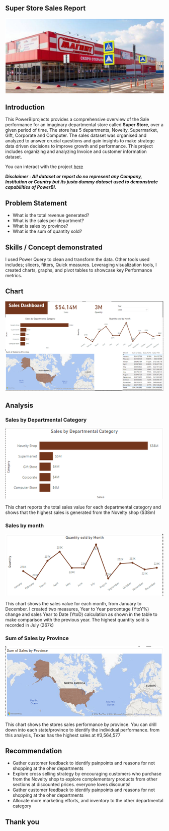 ## Super Store Sales Report

![](Super_Store.png)

## Introduction

This PowerBIprojects provides a comprehensive overview of the Sale performance for an imaginary departmental store called **Super Store**, over a given period of time. The store has 5 departments, Novelty, Supermarket, Gift, Corporate and Computer. The sales dataset was organised and analyzed to answer crucial questions and gain insights to make strategc data driven decisions to improve growth and performance. This project includes organizing and analyzing Invoice and customer information dataset.

You can interact with the project [here](https://app.powerbi.com/links/K-pMlojKy3?ctid=6ca78932-d96b-4bc9-a757-8cbc03f574b9&pbi_source=linkShare)

*__Disclaimer__* : **_All dataset or report do no represent any Company, Institution or Country but its justa dummy dataset used to demonstrate capabilities of PowerBI._**

## Problem Statement
- What is the total revenue generated?
- What is the sales per department?
- What is sales by province?
- What is the sum of quantity sold?

## Skills / Concept demonstrated
I used Power Query to clean and transform the data. Other tools used includes; slicers, filters, Quick measures. Leveraging visualization tools, I created charts, graphs, and pivot tables to showcase key Performance metrics.

## Chart

![](Sales_Report.png)

## Analysis

### Sales by Departmental Category 

![](sales_department.png)

This chart reports the total sales value for each departmental category and shows that the highest sales is generated from the Novelty shop ($38m)

### Sales by month

![](gty_sold.png)

This chart shows the sales value for each month, from January to December. I created two measures, Year to Year percentage (YtoY%) change and sales Year to Date (YtoD) calculation as shown in the table to make comparison with the previous year. The highest quantity sold is recorded in July (267k)

### Sum of Sales by Province

![](sum_sales_by_province.png)

This chart shows the stores sales performance by province. You can drill down into each state/province to identify the individual performance. from this analysis, Texas has the highest sales at #3,564,577

## Recommendation
- Gather customer feedback to identify painpoints and reasons for not shopping at the oher departments
- Explore cross selling strategy by encouraging customers who purchase from the Novelty shop to explore complementary products from other sections at discounted prices. everyone loves discounts!
- Gather customer feedback to identify painpoints and reasons for not shopping at the oher departments
- Allocate more marketing efforts, and inventory to the other departmental category

## Thank you

